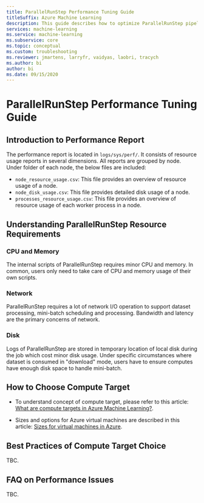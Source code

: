 ```yaml
---
title: ParallelRunStep Performance Tuning Guide
titleSuffix: Azure Machine Learning
description: This guide describes how to optimize ParallelRunStep pipeline run.
services: machine-learning
ms.service: machine-learning
ms.subservice: core
ms.topic: conceptual
ms.custom: troubleshooting
ms.reviewer: jmartens, larryfr, vaidyas, laobri, tracych
ms.author: bi
author: bi
ms.date: 09/15/2020
---
```


# ParallelRunStep Performance Tuning Guide

## Introduction to Performance Report
The performance report is located in `logs/sys/perf/`. It consists of resource usage reports in several dimensions. All reports are grouped by node. Under folder of each node, the below files are included:

- `node_resource_usage.csv`: This file provides an overview of resource usage of a node.
- `node_disk_usage.csv`: This file provides detailed disk usage of a node.
- `processes_resource_usage.csv`: This file provides an overview of resource usage of each worker process in a node.


## Understanding ParallelRunStep Resource Requirements

### CPU and Memory
The internal scripts of ParallelRunStep requires minor CPU and memory. In common, users only need to take care of CPU and memory usage of their own scripts.

### Network
ParallelRunStep requires a lot of network I/O operation to support dataset processing, mini-batch scheduling and processing. Bandwidth and latency are the primary concerns of network.

### Disk
Logs of ParallelRunStep are stored in temporary location of local disk during the job which cost minor disk usage. Under specific circumstances where dataset is consumed in "download" mode, users have to ensure computes have enough disk space to handle mini-batch.


## How to Choose Compute Target

- To understand concept of compute target, please refer to this article: [What are compute targets in Azure Machine Learning?](https://docs.microsoft.com/azure/machine-learning/concept-compute-target).

- Sizes and options for Azure virtual machines are described in this article: [Sizes for virtual machines in Azure](https://docs.microsoft.com/azure/virtual-machines/sizes).


## Best Practices of Compute Target Choice
TBC.


## FAQ on Performance Issues
TBC.